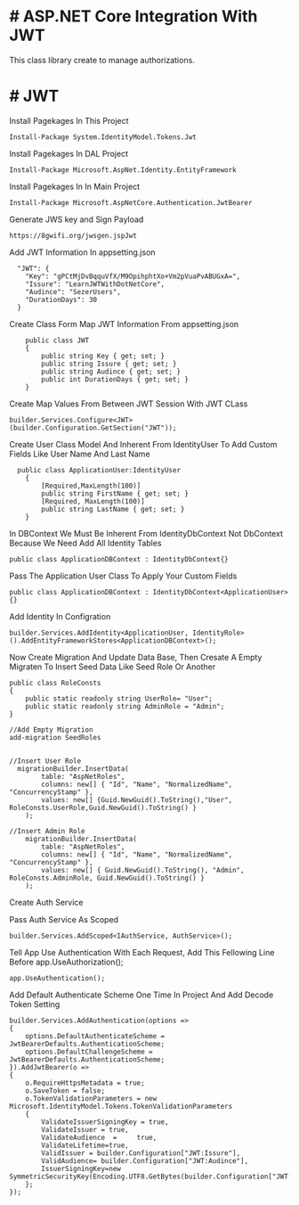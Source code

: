 
# # ASP.NET Core Integration With JWT

This class library create to manage authorizations.

# # JWT
Install Pagekages In This Project
```
Install-Package System.IdentityModel.Tokens.Jwt
```

Install Pagekages In DAL Project
```
Install-Package Microsoft.AspNet.Identity.EntityFramework
```

Install Pagekages In In Main Project
```
Install-Package Microsoft.AspNetCore.Authentication.JwtBearer
```


Generate JWS key and Sign Payload 
```
https://8gwifi.org/jwsgen.jspJwt
```

Add JWT Information In appsetting.json
```
  "JWT": {
    "Key": "gPCtMjDvBqquVfX/M9OpihphtXo+Vm2pVuaPvABUGxA=",
    "Issure": "LearnJWTWithDotNetCore",
    "Audince": "SezerUsers",
    "DurationDays": 30
  }
```

Create Class Form Map JWT Information From appsetting.json
```
    public class JWT
    {
        public string Key { get; set; }
        public string Issure { get; set; }
        public string Audince { get; set; }
        public int DurationDays { get; set; }
    }
```

 
Create Map Values From Between JWT Session With JWT CLass
```
builder.Services.Configure<JWT>(builder.Configuration.GetSection("JWT"));
```
  
 
Create User Class Model And Inherent From IdentityUser To Add Custom Fields Like User Name And Last Name   
```
  public class ApplicationUser:IdentityUser
    {
        [Required,MaxLength(100)]
        public string FirstName { get; set; }
        [Required, MaxLength(100)]
        public string LastName { get; set; }
    }
```

In DBContext We Must Be Inherent From IdentityDbContext Not DbContext Because We Need Add All Identity Tables
```
public class ApplicationDBContext : IdentityDbContext{}
```


Pass The Application User Class To Apply Your Custom Fields
```
public class ApplicationDBContext : IdentityDbContext<ApplicationUser>{}
```

Add Identity In Configration
```
builder.Services.AddIdentity<ApplicationUser, IdentityRole>().AddEntityFrameworkStores<ApplicationDBContext>();
```

Now Create Migration And Update Data Base, Then Cresate A Empty Migraten To Insert Seed Data Like Seed Role Or Another
```
public class RoleConsts
{
    public static readonly string UserRole= "User";
    public static readonly string AdminRole = "Admin";
}

//Add Empty Migration
add-migration SeedRoles


//Insert User Role
  migrationBuilder.InsertData(
        table: "AspNetRoles",
        columns: new[] { "Id", "Name", "NormalizedName", "ConcurrencyStamp" },
        values: new[] {Guid.NewGuid().ToString(),"User", RoleConsts.UserRole,Guid.NewGuid().ToString() }
    );

//Insert Admin Role
    migrationBuilder.InsertData(
        table: "AspNetRoles",
        columns: new[] { "Id", "Name", "NormalizedName", "ConcurrencyStamp" },
        values: new[] { Guid.NewGuid().ToString(), "Admin", RoleConsts.AdminRole, Guid.NewGuid().ToString() }
    );
```

Create Auth Service

Pass Auth Service As Scoped
```
builder.Services.AddScoped<IAuthService, AuthService>();
```

Tell App Use Authentication With Each Request, Add This Fellowing Line Before app.UseAuthorization();
```
app.UseAuthentication();
```

Add Default Authenticate Scheme One Time In Project And Add Decode Token Setting 
```
builder.Services.AddAuthentication(options =>
{
    options.DefaultAuthenticateScheme = JwtBearerDefaults.AuthenticationScheme;
    options.DefaultChallengeScheme = JwtBearerDefaults.AuthenticationScheme;
}).AddJwtBearer(o =>
{
    o.RequireHttpsMetadata = true;
    o.SaveToken = false;
    o.TokenValidationParameters = new Microsoft.IdentityModel.Tokens.TokenValidationParameters
    {
        ValidateIssuerSigningKey = true,
        ValidateIssuer = true,
        ValidateAudience  =     true,
        ValidateLifetime=true,
        ValidIssuer = builder.Configuration["JWT:Issure"],
        ValidAudience= builder.Configuration["JWT:Audince"],
        IssuerSigningKey=new SymmetricSecurityKey(Encoding.UTF8.GetBytes(builder.Configuration["JWT:Key"]))
    };
});
```
